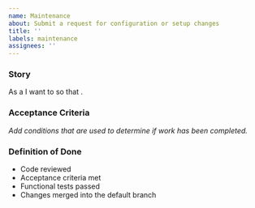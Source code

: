 ```yaml
---
name: Maintenance
about: Submit a request for configuration or setup changes
title: ''
labels: maintenance
assignees: ''
---
```


### Story 

As a <USER> I want to <GOAL> so that <BENEFIT>.

### Acceptance Criteria

*Add conditions that are used to determine if work has been completed.*

### Definition of Done

* Code reviewed
* Acceptance criteria met
* Functional tests passed
* Changes merged into the default branch
